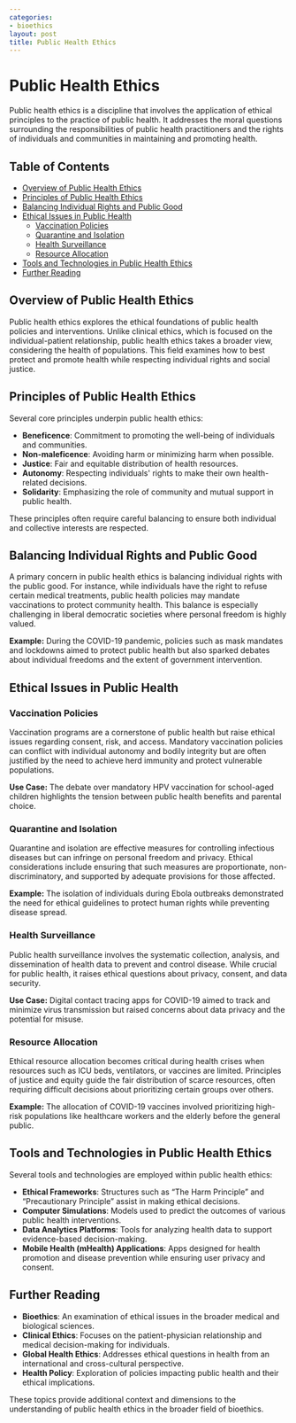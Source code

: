 ```yaml
---
categories:
- bioethics
layout: post
title: Public Health Ethics
---
```


# Public Health Ethics

Public health ethics is a discipline that involves the application of ethical principles to the practice of public health. It addresses the moral questions surrounding the responsibilities of public health practitioners and the rights of individuals and communities in maintaining and promoting health.

## Table of Contents
- [Overview of Public Health Ethics](#overview-of-public-health-ethics)
- [Principles of Public Health Ethics](#principles-of-public-health-ethics)
- [Balancing Individual Rights and Public Good](#balancing-individual-rights-and-public-good)
- [Ethical Issues in Public Health](#ethical-issues-in-public-health)
  - [Vaccination Policies](#vaccination-policies)
  - [Quarantine and Isolation](#quarantine-and-isolation)
  - [Health Surveillance](#health-surveillance)
  - [Resource Allocation](#resource-allocation)
- [Tools and Technologies in Public Health Ethics](#tools-and-technologies-in-public-health-ethics)
- [Further Reading](#further-reading)

## Overview of Public Health Ethics

Public health ethics explores the ethical foundations of public health policies and interventions. Unlike clinical ethics, which is focused on the individual-patient relationship, public health ethics takes a broader view, considering the health of populations. This field examines how to best protect and promote health while respecting individual rights and social justice.

## Principles of Public Health Ethics

Several core principles underpin public health ethics:

- **Beneficence**: Commitment to promoting the well-being of individuals and communities.
- **Non-maleficence**: Avoiding harm or minimizing harm when possible.
- **Justice**: Fair and equitable distribution of health resources.
- **Autonomy**: Respecting individuals' rights to make their own health-related decisions.
- **Solidarity**: Emphasizing the role of community and mutual support in public health.

These principles often require careful balancing to ensure both individual and collective interests are respected.

## Balancing Individual Rights and Public Good

A primary concern in public health ethics is balancing individual rights with the public good. For instance, while individuals have the right to refuse certain medical treatments, public health policies may mandate vaccinations to protect community health. This balance is especially challenging in liberal democratic societies where personal freedom is highly valued.

**Example:** During the COVID-19 pandemic, policies such as mask mandates and lockdowns aimed to protect public health but also sparked debates about individual freedoms and the extent of government intervention.

## Ethical Issues in Public Health

### Vaccination Policies

Vaccination programs are a cornerstone of public health but raise ethical issues regarding consent, risk, and access. Mandatory vaccination policies can conflict with individual autonomy and bodily integrity but are often justified by the need to achieve herd immunity and protect vulnerable populations.

**Use Case:** The debate over mandatory HPV vaccination for school-aged children highlights the tension between public health benefits and parental choice.

### Quarantine and Isolation

Quarantine and isolation are effective measures for controlling infectious diseases but can infringe on personal freedom and privacy. Ethical considerations include ensuring that such measures are proportionate, non-discriminatory, and supported by adequate provisions for those affected.

**Example:** The isolation of individuals during Ebola outbreaks demonstrated the need for ethical guidelines to protect human rights while preventing disease spread.

### Health Surveillance

Public health surveillance involves the systematic collection, analysis, and dissemination of health data to prevent and control disease. While crucial for public health, it raises ethical questions about privacy, consent, and data security.

**Use Case:** Digital contact tracing apps for COVID-19 aimed to track and minimize virus transmission but raised concerns about data privacy and the potential for misuse.

### Resource Allocation

Ethical resource allocation becomes critical during health crises when resources such as ICU beds, ventilators, or vaccines are limited. Principles of justice and equity guide the fair distribution of scarce resources, often requiring difficult decisions about prioritizing certain groups over others.

**Example:** The allocation of COVID-19 vaccines involved prioritizing high-risk populations like healthcare workers and the elderly before the general public.

## Tools and Technologies in Public Health Ethics

Several tools and technologies are employed within public health ethics:

- **Ethical Frameworks**: Structures such as “The Harm Principle” and “Precautionary Principle” assist in making ethical decisions.
- **Computer Simulations**: Models used to predict the outcomes of various public health interventions.
- **Data Analytics Platforms**: Tools for analyzing health data to support evidence-based decision-making.
- **Mobile Health (mHealth) Applications**: Apps designed for health promotion and disease prevention while ensuring user privacy and consent.

## Further Reading

- **Bioethics**: An examination of ethical issues in the broader medical and biological sciences.
- **Clinical Ethics**: Focuses on the patient-physician relationship and medical decision-making for individuals.
- **Global Health Ethics**: Addresses ethical questions in health from an international and cross-cultural perspective.
- **Health Policy**: Exploration of policies impacting public health and their ethical implications.

These topics provide additional context and dimensions to the understanding of public health ethics in the broader field of bioethics.
